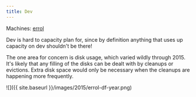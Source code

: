 ```yaml
---
title: Dev
---
```


Machines: [errol](http://munin.openstreetmap.org/openstreetmap/errol.openstreetmap/index.html)

Dev is hard to capacity plan for, since by definition anything that uses up capacity on dev shouldn't be there!

The one area for concern is disk usage, which varied wildly through 2015. It's likely that any filling of the disks can be dealt with by cleanups or evictions. Extra disk space would only be necessary when the cleanups are happening more frequently.

![]({{ site.baseurl }}/images/2015/errol-df-year.png)

